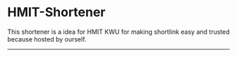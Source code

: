 # HMIT-Shortener

This shortener is a idea for HMIT KWU for making shortlink easy and trusted because hosted by ourself.

-----------------------------------------------------------------------------------------------------
